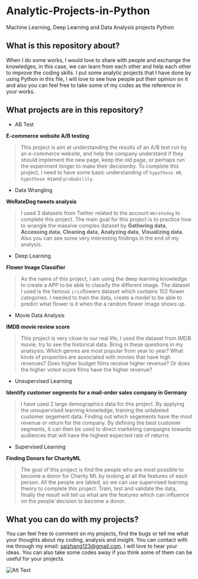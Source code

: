 # Analytic-Projects-in-Python
Machine Learning, Deep Learning and Data Analysis projects Python 


## What is this repository about?

When I do some works, I would love to share with people and exchange the knowledges, in this case, we can learn from each other
and help each other to improve the coding skills. I put some analytic projects that I have done by using Python in this file, I will love
to see how people put their opinion on it and also you can feel free to take some of my codes as the reference in your works.

## What projects are in this repository?
- AB Test 

**E-commerce website A/B testing**

>This project is aim at understanding the results of an A/B test run by an e-commerce website, and help the company understand if 
they should implement the new page, keep the old page, or perhaps run the experiment longer to make their decisionby.
To complete this project, I need to have some basic understanding of `hypothese H0`, `hypothese H1`and `probability`.

- Data Wrangling 

**WeRateDog tweets analysis**

>I used 3 datasets from Twitter related to the account `Weratedog` to complete this project. The main goal for this project is to
practice how to wrangle the massive complex dataset by **Gathering data**, **Accessing data**, **Cleaning data**, **Analyzing data**, **Visualizing data**. Also you can see some very interesting findings in the end of my analysis.

- Deep Learning 

**Flower Image Classifier**

>As the name of this project, I am using the deep learning knowledge to create a APP to be able to classify the different image. The dataset I used is the famous `iris`flowers dataset which contains 102 flower categories. I needed to train the data, create a model to be able to predict what flower is it when the a random flower image shows up.

- Movie Data Analysis

**IMDB movie review score**

>This project is very close to our real life, I used the dataset from IMDB movie, try to see the historical data. Bring in these questions in my analsysis: Which genres are most popular from year to year? What kinds of properties are associated with movies that have high revenues? Does higher budget films receive higher revenue? Or does the higher voted score films have the higher revenue?

- Unsupervised Learning

**Identify customer segments for a mail-order sales company in Germany**

>I have used 2 large demographics data for this project. By applying the unsupervised learning knowledge, training the unlabeled customer segement data. Finding out which segements have the most revenue or return for the company. By defining the best customer segments, it can then be used to direct marketing campaigns towards audiences that will have the highest expected rate of returns.

- Supervised Learning

**Finding Donors for CharityML**

>The goal of this project is find the people who are most possible to become a donor for Charity ML by looking at all the features of each person. All the people are labled, so we can use supervised learning theory to complete this project. Train, test and validate the data, finally the result will tell us what are the features which can influence on the people´decision to become a donor.


## What you can do with my projects?

You can feel free to comment on my projects, find the bugs or tell me what your thoughts about my coding, analysis and insight. You can contact with me through my email: saizhang123@gmail.com. I will love to hear your ideas.
You can also take some codes away if you think some of them can be useful for your projects.

![Alt Text](https://i.chzbgr.com/full/6669971968/h4410CE92/)

